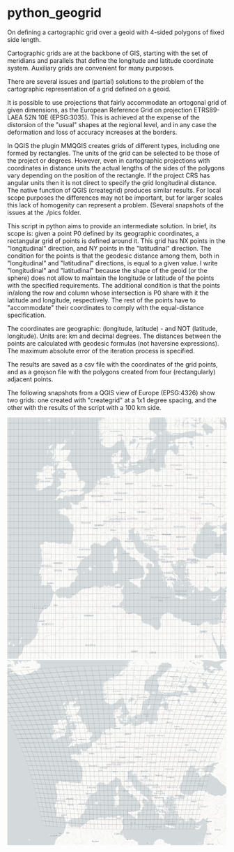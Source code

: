# python_geogrid
On defining a cartographic grid over a geoid with 4-sided polygons of fixed side length.

Cartographic grids are at the backbone of GIS, starting with the set of meridians and parallels that define the longitude and latitude coordinate system. Auxiliary grids are convenient for many purposes. 

There are several issues and (partial) solutions to the problem of the cartographic representation of a grid defined on a geoid.

It is possible to use projections that fairly accommodate an ortogonal grid of given dimensions, as the European Reference Grid on projection ETRS89-LAEA 52N 10E (EPSG:3035). This is achieved at the expense of the distorsion of the "usual" shapes at the regional level, and in any case the deformation and loss of accuracy increases at the borders.

In QGIS the plugin MMQGIS creates grids of different types, including one formed by rectangles. The units of the grid can be selected to be those of the project or degrees. However, even in cartographic projections with coordinates in distance units the actual lengths of the sides of the polygons vary depending on the position of the rectangle. If the project CRS has angular units then it is not direct to specify the grid longitudinal distance. The native function of QGIS (creategrid) produces similar results. For local scope purposes the differences may not be important, but for larger scales this lack of homogenity can represent a problem.
(Several snapshots of the issues at the ./pics folder.

This script in python aims to provide an intermediate solution. 
In brief, its scope is: given a point P0 defined by its geographic coordinates, a rectangular grid of points is defined around it. This grid has NX points in the "longitudinal" direction, and NY points in the "latitudinal" direction. The condition for the points is that the geodesic distance among them, both in "longitudinal" and "latitudinal" directions, is equal to a given value.
I write "longitudinal" and "latitudinal" because the shape of the geoid (or the sphere) does not allow to maintain the longitude or latitude of the points with the specified requirements.
The additional condition is that the points in/along the row and column whose intersection is P0 share with it the latitude and longitude, respectively. The rest of the points have to "accommodate" their coordinates to comply with the equal-distance specification.

The coordinates are geographic: (longitude, latitude) - and NOT (latitude, longitude).
Units are: km and decimal degrees.
The distances between the points are calculated with geodesic formulas (not haversine expressions). The maximum absolute error of the iteration process is specified.

The results are saved as a csv file with the coordinates of the grid points, and as a geojson file with the polygons created from four (rectangularly) adjacent points.

The following snapshots from a QGIS view of Europe (EPSG:4326) show two grids: one created with "creategrid" at a 1x1 degree spacing, and the other with the results of the script with a 100 km side.

<img src="https://github.com/Rigonz/python_geogrid/blob/master/pics/EPSG4326%20qgis.png" width="800" height="553" alt="creategrid">
<img src="https://github.com/Rigonz/python_geogrid/blob/master/pics/EPSG4326%20grid.png" width="800" height="424" alt="geogrid">
